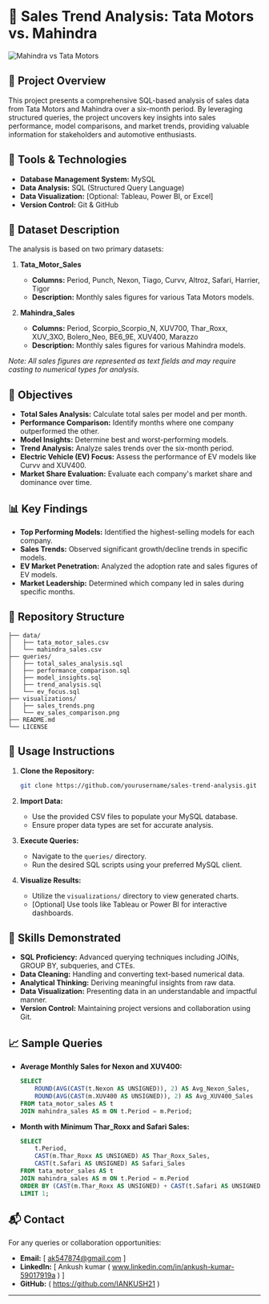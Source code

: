 
# 🚗 Sales Trend Analysis: Tata Motors vs. Mahindra

![Mahindra vs Tata Motors](https://wp-api.pocketful.in/blog/wp-content/uploads/2024/09/Mahindra-Mahindra-vs-Tata-Motors.jpg)


## 📌 Project Overview

This project presents a comprehensive SQL-based analysis of sales data from Tata Motors and Mahindra over a six-month period. By leveraging structured queries, the project uncovers key insights into sales performance, model comparisons, and market trends, providing valuable information for stakeholders and automotive enthusiasts.

## 🧰 Tools & Technologies

- **Database Management System:** MySQL
- **Data Analysis:** SQL (Structured Query Language)
- **Data Visualization:** [Optional: Tableau, Power BI, or Excel]
- **Version Control:** Git & GitHub

## 📂 Dataset Description

The analysis is based on two primary datasets:

1. **Tata_Motor_Sales**
   - **Columns:** Period, Punch, Nexon, Tiago, Curvv, Altroz, Safari, Harrier, Tigor
   - **Description:** Monthly sales figures for various Tata Motors models.

2. **Mahindra_Sales**
   - **Columns:** Period, Scorpio_Scorpio_N, XUV700, Thar_Roxx, XUV_3XO, Bolero_Neo, BE6_9E, XUV400, Marazzo
   - **Description:** Monthly sales figures for various Mahindra models.

*Note: All sales figures are represented as text fields and may require casting to numerical types for analysis.*

## 🎯 Objectives

- **Total Sales Analysis:** Calculate total sales per model and per month.
- **Performance Comparison:** Identify months where one company outperformed the other.
- **Model Insights:** Determine best and worst-performing models.
- **Trend Analysis:** Analyze sales trends over the six-month period.
- **Electric Vehicle (EV) Focus:** Assess the performance of EV models like Curvv and XUV400.
- **Market Share Evaluation:** Evaluate each company's market share and dominance over time.

## 📊 Key Findings

- **Top Performing Models:** Identified the highest-selling models for each company.
- **Sales Trends:** Observed significant growth/decline trends in specific models.
- **EV Market Penetration:** Analyzed the adoption rate and sales figures of EV models.
- **Market Leadership:** Determined which company led in sales during specific months.

## 📁 Repository Structure

```
├── data/
│   ├── tata_motor_sales.csv
│   └── mahindra_sales.csv
├── queries/
│   ├── total_sales_analysis.sql
│   ├── performance_comparison.sql
│   ├── model_insights.sql
│   ├── trend_analysis.sql
│   └── ev_focus.sql
├── visualizations/
│   ├── sales_trends.png
│   └── ev_sales_comparison.png
├── README.md
└── LICENSE
```

## 📝 Usage Instructions

1. **Clone the Repository:**
   ```bash
   git clone https://github.com/yourusername/sales-trend-analysis.git
   ```

2. **Import Data:**
   - Use the provided CSV files to populate your MySQL database.
   - Ensure proper data types are set for accurate analysis.

3. **Execute Queries:**
   - Navigate to the `queries/` directory.
   - Run the desired SQL scripts using your preferred MySQL client.

4. **Visualize Results:**
   - Utilize the `visualizations/` directory to view generated charts.
   - [Optional] Use tools like Tableau or Power BI for interactive dashboards.

## 🧠 Skills Demonstrated

- **SQL Proficiency:** Advanced querying techniques including JOINs, GROUP BY, subqueries, and CTEs.
- **Data Cleaning:** Handling and converting text-based numerical data.
- **Analytical Thinking:** Deriving meaningful insights from raw data.
- **Data Visualization:** Presenting data in an understandable and impactful manner.
- **Version Control:** Maintaining project versions and collaboration using Git.

## 📈 Sample Queries

- **Average Monthly Sales for Nexon and XUV400:**
  ```sql
  SELECT 
      ROUND(AVG(CAST(t.Nexon AS UNSIGNED)), 2) AS Avg_Nexon_Sales,
      ROUND(AVG(CAST(m.XUV400 AS UNSIGNED)), 2) AS Avg_XUV400_Sales
  FROM tata_motor_sales AS t
  JOIN mahindra_sales AS m ON t.Period = m.Period;
  ```

- **Month with Minimum Thar_Roxx and Safari Sales:**
  ```sql
  SELECT 
      t.Period,
      CAST(m.Thar_Roxx AS UNSIGNED) AS Thar_Roxx_Sales,
      CAST(t.Safari AS UNSIGNED) AS Safari_Sales
  FROM tata_motor_sales AS t
  JOIN mahindra_sales AS m ON t.Period = m.Period
  ORDER BY (CAST(m.Thar_Roxx AS UNSIGNED) + CAST(t.Safari AS UNSIGNED)) ASC
  LIMIT 1;
  ```

## 📬 Contact

For any queries or collaboration opportunities:

- **Email:** [ ak547874@gmail.com ]
- **LinkedIn:** [ Ankush kumar ( www.linkedin.com/in/ankush-kumar-59017919a ) ]
- **GitHub:** ( https://github.com/IANKUSH21 )

---

